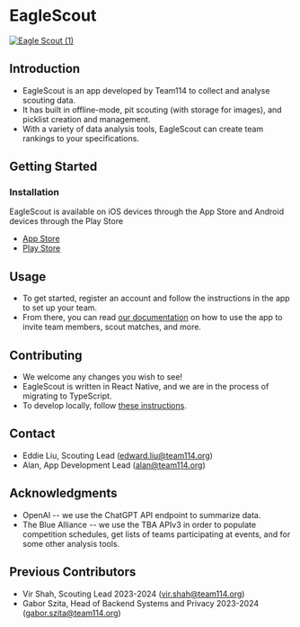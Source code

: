 # EagleScout

[![Eagle Scout (1)](https://github.com/EagleScoutDev/EagleScout/assets/53363059/12968b92-e4ee-4aee-865b-98c7c75e06a7)](https://apps.apple.com/us/app/eaglescout/id6447322775)

## Introduction

- EagleScout is an app developed by Team114 to collect and analyse scouting data.
- It has built in offline-mode, pit scouting (with storage for images), and picklist creation and management.
- With a variety of data analysis tools, EagleScout can create team rankings to your specifications.

## Getting Started

### Installation

EagleScout is available on iOS devices through the App Store and Android devices through the Play Store

* [App Store](https://apps.apple.com/us/app/eaglescout/id6447322775)
* [Play Store](https://play.google.com/store/apps/details?id=com.eaglescout&pli=1)

## Usage

- To get started, register an account and follow the instructions in the app to set up your team.
- From there, you can
  read [our documentation](https://team114.notion.site/EagleScout-Usage-Guide-9fd2a7c2ee6f48548753b9b40b43df54) on how
  to use the app to invite team members, scout matches, and more.

## Contributing

- We welcome any changes you wish to see!
- EagleScout is written in React Native, and we are in the process of migrating to TypeScript.
- To develop locally, follow [these instructions](app/README.md).

## Contact

- Eddie Liu, Scouting Lead (edward.liu@team114.org)
- Alan, App Development Lead (alan@team114.org)

## Acknowledgments

- OpenAI -- we use the ChatGPT API endpoint to summarize data.
- The Blue Alliance -- we use the TBA APIv3 in order to populate competition schedules, get lists of teams participating
  at events, and for some other analysis tools.

## Previous Contributors

- Vir Shah, Scouting Lead 2023-2024 (vir.shah@team114.org)
- Gabor Szita, Head of Backend Systems and Privacy 2023-2024 (gabor.szita@team114.org)
